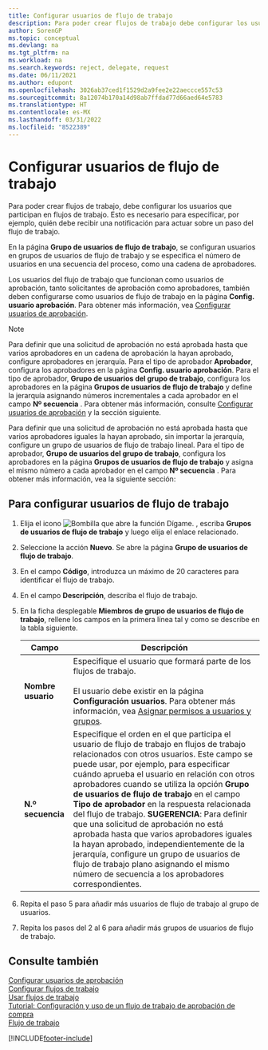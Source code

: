 ```yaml
---
title: Configurar usuarios de flujo de trabajo
description: Para poder crear flujos de trabajo debe configurar los usuarios que participan en ellos en la página Grupo de usuarios de flujo de trabajo.
author: SorenGP
ms.topic: conceptual
ms.devlang: na
ms.tgt_pltfrm: na
ms.workload: na
ms.search.keywords: reject, delegate, request
ms.date: 06/11/2021
ms.author: edupont
ms.openlocfilehash: 3026ab37ced1f1529d2a9fee2e22aeccce557c53
ms.sourcegitcommit: 8a12074b170a14d98ab7ffdad77d66aed64e5783
ms.translationtype: HT
ms.contentlocale: es-MX
ms.lasthandoff: 03/31/2022
ms.locfileid: "8522389"
---
```

# <a name="set-up-workflow-users"></a>Configurar usuarios de flujo de trabajo

Para poder crear flujos de trabajo, debe configurar los usuarios que participan en flujos de trabajo. Esto es necesario para especificar, por ejemplo, quién debe recibir una notificación para actuar sobre un paso del flujo de trabajo.  

En la página **Grupo de usuarios de flujo de trabajo**, se configuran usuarios en grupos de usuarios de flujo de trabajo y se especifica el número de usuarios en una secuencia del proceso, como una cadena de aprobadores.  

Los usuarios del flujo de trabajo que funcionan como usuarios de aprobación, tanto solicitantes de aprobación como aprobadores, también deben configurarse como usuarios de flujo de trabajo en la página **Config. usuario aprobación**. Para obtener más información, vea [Configurar usuarios de aprobación](across-how-to-set-up-approval-users.md).  

> [!NOTE]  
> Para definir que una solicitud de aprobación no está aprobada hasta que varios aprobadores en un cadena de aprobación la hayan aprobado, configure aprobadores en jerarquía. Para el tipo de aprobador **Aprobador**, configura los aprobadores en la página **Config. usuario aprobación**. Para el tipo de aprobador, **Grupo de usuarios del grupo de trabajo**, configura los aprobadores en la página **Grupos de usuarios de flujo de trabajo** y define la jerarquía asignando números incrementales a cada aprobador en el campo **Nº secuencia** . Para obtener más información, consulte [Configurar usuarios de aprobación](across-how-to-set-up-approval-users.md) y la sección siguiente.  
>
> Para definir que una solicitud de aprobación no está aprobada hasta que varios aprobadores iguales la hayan aprobado, sin importar la jerarquía, configure un grupo de usuarios de flujo de trabajo lineal. Para el tipo de aprobador, **Grupo de usuarios del grupo de trabajo**, configura los aprobadores en la página **Grupos de usuarios de flujo de trabajo** y asigna el mismo número a cada aprobador en el campo **Nº secuencia** . Para obtener más información, vea la siguiente sección:  

## <a name="to-set-up-a-workflow-user"></a>Para configurar usuarios de flujo de trabajo

1. Elija el icono ![Bombilla que abre la función Dígame.](media/ui-search/search_small.png "Dígame qué desea hacer") , escriba **Grupos de usuarios de flujo de trabajo** y luego elija el enlace relacionado.  
2. Seleccione la acción **Nuevo**. Se abre la página **Grupo de usuarios de flujo de trabajo**.  
3. En el campo **Código**, introduzca un máximo de 20 caracteres para identificar el flujo de trabajo.  
4. En el campo **Descripción**, describa el flujo de trabajo.  
5. En la ficha desplegable **Miembros de grupo de usuarios de flujo de trabajo**, rellene los campos en la primera línea tal y como se describe en la tabla siguiente.  

    |Campo|Descripción|  
    |---------------------------------|---------------------------------------|  
    |**Nombre usuario**|Especifique el usuario que formará parte de los flujos de trabajo.<br /><br /> El usuario debe existir en la página **Configuración usuarios**. Para obtener más información, vea [Asignar permisos a usuarios y grupos](ui-define-granular-permissions.md).|  
    |**N.º secuencia**|Especifique el orden en el que participa el usuario de flujo de trabajo en flujos de trabajo relacionados con otros usuarios. Este campo se puede usar, por ejemplo, para especificar cuándo aprueba el usuario en relación con otros aprobadores cuando se utiliza la opción **Grupo de usuarios de flujo de trabajo** en el campo **Tipo de aprobador** en la respuesta relacionada del flujo de trabajo. **SUGERENCIA**: Para definir que una solicitud de aprobación no está aprobada hasta que varios aprobadores iguales la hayan aprobado, independientemente de la jerarquía, configure un grupo de usuarios de flujo de trabajo plano asignando el mismo número de secuencia a los aprobadores correspondientes.|  
6. Repita el paso 5 para añadir más usuarios de flujo de trabajo al grupo de usuarios.  
7. Repita los pasos del 2 al 6 para añadir más grupos de usuarios de flujo de trabajo.  

## <a name="see-also"></a>Consulte también

[Configurar usuarios de aprobación](across-how-to-set-up-approval-users.md)  
[Configurar flujos de trabajo](across-set-up-workflows.md)  
[Usar flujos de trabajo](across-use-workflows.md)  
[Tutorial: Configuración y uso de un flujo de trabajo de aprobación de compra](walkthrough-setting-up-and-using-a-purchase-approval-workflow.md)  
[Flujo de trabajo](across-workflow.md)  


[!INCLUDE[footer-include](includes/footer-banner.md)]